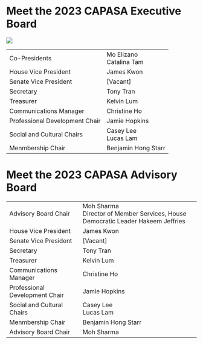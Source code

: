 # Meet the 2023 CAPASA Executive Board

<img src="Pictures/IMG_6749-1.PNG">

<table>
  <tr>
    <td>Co-Presidents</td>
    <td>Mo Elizano <br> Catalina Tam</td>
  </tr>
  <tr>
    <td>House Vice President</td>
    <td>James Kwon</td>
  </tr>
  <tr>
    <td>Senate Vice President</td>
    <td>[Vacant]</td>
  </tr>
  <tr>
    <td>Secretary</td>
    <td>Tony Tran</td>
  </tr>
  <tr>
    <td>Treasurer</td>
    <td>Kelvin Lum</td>
  </tr>
  <tr>
    <td>Communications Manager</td>
    <td>Christine Ho</td>
  </tr>
  <tr>
    <td>Professional Development Chair</td>
    <td>Jamie Hopkins</td>
  </tr>
  <tr>
    <td>Social and Cultural Chairs</td>
    <td>Casey Lee <br> Lucas Lam</td>
  </tr>
  <tr>
    <td>Menmbership Chair</td>
    <td>Benjamin Hong Starr</td>
  </tr>
</table>

# Meet the 2023 CAPASA Advisory Board

<table>
  <tr>
    <td>Advisory Board Chair</td>
    <td>Moh Sharma <br> Director of Member Services, House Democratic Leader Hakeem Jeffries
</td>
  </tr>
  <tr>
    <td>House Vice President</td>
    <td>James Kwon</td>
  </tr>
  <tr>
    <td>Senate Vice President</td>
    <td>[Vacant]</td>
  </tr>
  <tr>
    <td>Secretary</td>
    <td>Tony Tran</td>
  </tr>
  <tr>
    <td>Treasurer</td>
    <td>Kelvin Lum</td>
  </tr>
  <tr>
    <td>Communications Manager</td>
    <td>Christine Ho</td>
  </tr>
  <tr>
    <td>Professional Development Chair</td>
    <td>Jamie Hopkins</td>
  </tr>
  <tr>
    <td>Social and Cultural Chairs</td>
    <td>Casey Lee <br> Lucas Lam</td>
  </tr>
    <tr>
    <td>Menmbership Chair</td>
    <td>Benjamin Hong Starr</td>
  </tr>
    <td>Advisory Board Chair</td>
    <td>Moh Sharma</td>
  </tr>
</table>

